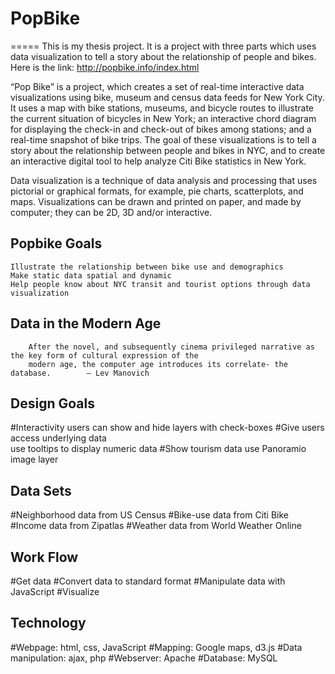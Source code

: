 # PopBike 
=====
This is my thesis project. It is a project with three parts which uses data visualization to tell a story about the relationship of people and bikes. 
Here is the link: http://popbike.info/index.html

“Pop Bike” is a project, which creates a set of real-time interactive data visualizations using bike, museum and census data feeds for New York City. It uses a map with bike stations, museums, and bicycle routes to illustrate the current situation of bicycles in New York; an interactive chord diagram for displaying the check-in and check-out of bikes among stations; and a real-time snapshot of bike trips. The goal of these visualizations is to tell a story about the relationship between people and bikes in NYC, and to create an interactive digital tool to help analyze Citi Bike statistics in New York.

Data visualization is a technique of data analysis and processing that uses pictorial or graphical formats, for example, pie charts, scatterplots, and maps. Visualizations can be drawn and printed on paper, and made by computer; they can be 2D, 3D and/or interactive.

Popbike Goals
----------------
    Illustrate the relationship between bike use and demographics     
    Make static data spatial and dynamic   
    Help people know about NYC transit and tourist options through data visualization

Data in the Modern Age
-----------------------
        After the novel, and subsequently cinema privileged narrative as the key form of cultural expression of the
        modern age, the computer age introduces its correlate- the database.        — Lev Manovich

Design Goals
----------------------
#Interactivity
        users can show and hide layers with check-boxes
#Give users access underlying data                 
        use tooltips to display numeric data
#Show tourism data
        use Panoramio image layer
        
Data Sets
---------------------
#Neighborhood data from US Census
#Bike-use data from Citi Bike
#Income data from Zipatlas
#Weather data from World Weather Online

Work Flow
---------------------
#Get data
#Convert data to standard format
#Manipulate data with JavaScript
#Visualize

Technology
----------------------
#Webpage: html, css, JavaScript 
#Mapping: Google maps, d3.js 
#Data manipulation: ajax, php 
#Webserver: Apache
#Database: MySQL
